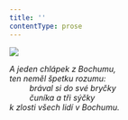 ```yaml
---
title: ''
contentType: prose
---
```


<section>

![](../Images/108.jpg)

_A jeden chlápek z Bochumu,  
ten neměl špetku rozumu:  
         brával si do své bryčky  
         čuníka a tři sýčky  
k zlosti všech lidí v Bochumu._

</section>
